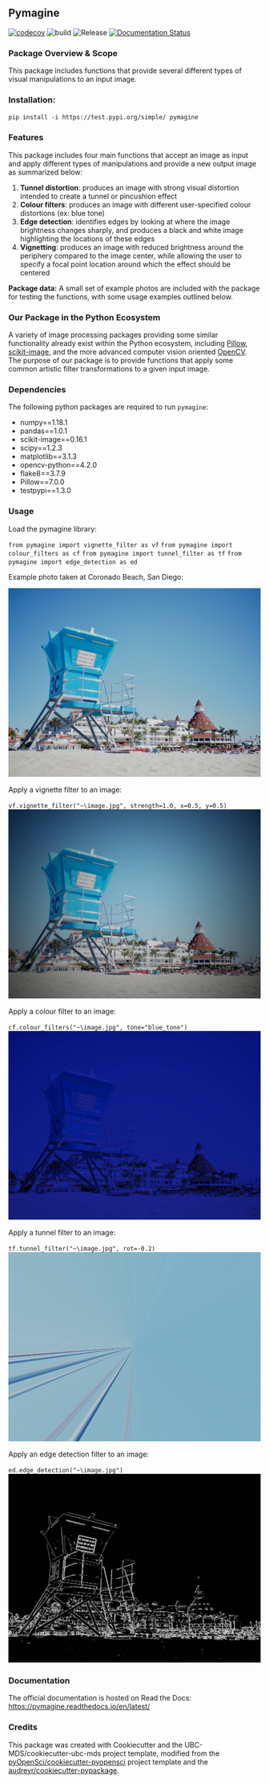 ## Pymagine 


[![codecov](https://codecov.io/gh/UBC-MDS/pymagine/branch/master/graph/badge.svg)](https://codecov.io/gh/UBC-MDS/pymagine) 
![build](https://github.com/UBC-MDS/pymagine/workflows/build/badge.svg?branch=master)
![Release](https://github.com/UBC-MDS/pymagine/workflows/Release/badge.svg?branch=master)
[![Documentation Status](https://readthedocs.org/projects/pymagine/badge/?version=latest)](https://pymagine.readthedocs.io/en/latest/?badge=latest)

### Package Overview & Scope

This package includes functions that provide several different types of visual manipulations to an input image.

### Installation:

```
pip install -i https://test.pypi.org/simple/ pymagine
```

### Features

This package includes four main functions that accept an image as input and apply different types of manipulations and provide a new output image as summarized below:

1. **Tunnel distortion**: produces an image with strong visual distortion intended to create a tunnel or pincushion effect
2. **Colour filters**: produces an image with different user-specified colour distortions (ex: blue tone)
3. **Edge detection**: identifies edges by looking at where the image brightness changes sharply, and produces a black and white image highlighting the locations of these edges
4. **Vignetting**: produces an image with reduced brightness around the periphery compared to the image center, while allowing the user to specify a focal point location around which the effect should be centered

**Package data:** A small set of example photos are included with the package for testing the functions, with some usage examples outlined below.

### Our Package in the Python Ecosystem

A variety of image processing packages providing some similar functionality already exist within the Python ecosystem, including [Pillow](https://github.com/python-pillow/Pillow), [scikit-image](https://github.com/scikit-image/scikit-image), and the more advanced computer vision oriented [OpenCV](https://github.com/opencv/opencv). The purpose of our package is to provide functions that apply some common artistic filter transformations to a given input image.



### Dependencies

The following python packages are required to run `pymagine`:
* numpy==1.18.1
* pandas==1.0.1
* scikit-image==0.16.1
* scipy==1.2.3
* matplotlib==3.1.3
* opencv-python==4.2.0
* flake8==3.7.9
* Pillow==7.0.0
* testpypi==1.3.0

### Usage

Load the pymagine library:

`from pymagine import vignette_filter as vf`
`from pymagine import colour_filters as cf`
`from pymagine import tunnel_filter as tf`
`from pymagine import edge_detection as ed`

Example photo taken at Coronado Beach, San Diego:

![Sample Image](docs/img/coronado_beach.jpeg)

Apply a vignette filter to an image:

`vf.vignette_filter("~\image.jpg", strength=1.0, x=0.5, y=0.5)`
![Vignette Effect](docs/img/vignette.jpeg)


Apply a colour filter to an image:

`cf.colour_filters("~\image.jpg", tone="blue_tone")`
![Colour Effect](docs/img/colour_filter.jpeg)

Apply a tunnel filter to an image:

`tf.tunnel_filter("~\image.jpg", rot=-0.2)`
![Tunnel Effect](docs/img/tunnel.jpg)

Apply an edge detection filter to an image:

`ed.edge_detection("~\image.jpg")`
![Edge Detection Effect](docs/img/edge_detection_image.jpg)

### Documentation
The official documentation is hosted on Read the Docs: <https://pymagine.readthedocs.io/en/latest/>

### Credits
This package was created with Cookiecutter and the UBC-MDS/cookiecutter-ubc-mds project template, modified from the [pyOpenSci/cookiecutter-pyopensci](https://github.com/pyOpenSci/cookiecutter-pyopensci) project template and the [audreyr/cookiecutter-pypackage](https://github.com/audreyr/cookiecutter-pypackage).
